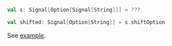 ```scala
val s: Signal[Option[Signal[String]]] = ???

val shifted: Signal[Option[String]] = s.shiftOption
```

See [example](/core/signal-shift-option).
